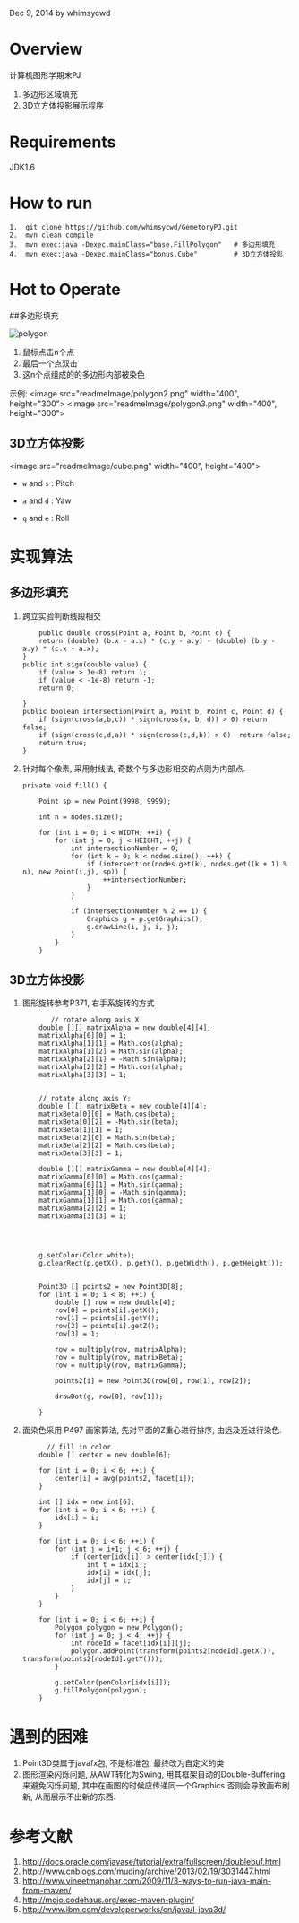 Dec 9, 2014 by whimsycwd

# Overview


计算机图形学期末PJ

1.  多边形区域填充
2.  3D立方体投影展示程序


#  Requirements

JDK1.6

#  How to run

```
1.  git clone https://github.com/whimsycwd/GemetoryPJ.git
2.  mvn clean compile
3.  mvn exec:java -Dexec.mainClass="base.FillPolygon"   # 多边形填充
4.  mvn exec:java -Dexec.mainClass="bonus.Cube"         # 3D立方体投影		
```

#  Hot to Operate

##多边形填充



![polygon](./polygon.png)

1.	鼠标点击n个点
2.	最后一个点双击 
3.	这n个点组成的的多边形内部被染色

示例:
<image src="readmeImage/polygon2.png" width="400", height="300">
<image src="readmeImage/polygon3.png" width="400", height="300">



## 3D立方体投影

<image src="readmeImage/cube.png" width="400", height="400">

* `w` and `s` : Pitch

* `a` and `d` : Yaw

* `q` and `e` : Roll



# 实现算法


## 多边形填充

1. 跨立实验判断线段相交

	```
	    public double cross(Point a, Point b, Point c) {
        return (double) (b.x - a.x) * (c.y - a.y) - (double) (b.y - a.y) * (c.x - a.x);
    }
    public int sign(double value) {
        if (value > 1e-8) return 1;
        if (value < -1e-8) return -1;
        return 0;

    }
    public boolean intersection(Point a, Point b, Point c, Point d) {
        if (sign(cross(a,b,c)) * sign(cross(a, b, d)) > 0) return false;
        if (sign(cross(c,d,a)) * sign(cross(c,d,b)) > 0)  return false;
        return true;
    }

	```

2.	针对每个像素, 采用射线法, 奇数个与多边形相交的点则为内部点.
	```
    private void fill() {

        Point sp = new Point(9998, 9999);

        int n = nodes.size();

        for (int i = 0; i < WIDTH; ++i) {
            for (int j = 0; j < HEIGHT; ++j) {
                int intersectionNumber = 0;
                for (int k = 0; k < nodes.size(); ++k) {
                    if (intersection(nodes.get(k), nodes.get((k + 1) % n), new Point(i,j), sp)) {
                        ++intersectionNumber;
                    }
                }

                if (intersectionNumber % 2 == 1) {
                    Graphics g = p.getGraphics();
                    g.drawLine(i, j, i, j);
                }
            }
        }  
	```
	


##   3D立方体投影


1. 	图形旋转参考P371, 右手系旋转的方式


	```
	       // rotate along axis X
        double [][] matrixAlpha = new double[4][4];
        matrixAlpha[0][0] = 1;
        matrixAlpha[1][1] = Math.cos(alpha);
        matrixAlpha[1][2] = Math.sin(alpha);
        matrixAlpha[2][1] = -Math.sin(alpha);
        matrixAlpha[2][2] = Math.cos(alpha);
        matrixAlpha[3][3] = 1;


        // rotate along axis Y;
        double [][] matrixBeta = new double[4][4];
        matrixBeta[0][0] = Math.cos(beta);
        matrixBeta[0][2] = -Math.sin(beta);
        matrixBeta[1][1] = 1;
        matrixBeta[2][0] = Math.sin(beta);
        matrixBeta[2][2] = Math.cos(beta);
        matrixBeta[3][3] = 1;

        double [][] matrixGamma = new double[4][4];
        matrixGamma[0][0] = Math.cos(gamma);
        matrixGamma[0][1] = Math.sin(gamma);
        matrixGamma[1][0] = -Math.sin(gamma);
        matrixGamma[1][1] = Math.cos(gamma);
        matrixGamma[2][2] = 1;
        matrixGamma[3][3] = 1;




        g.setColor(Color.white);
        g.clearRect(p.getX(), p.getY(), p.getWidth(), p.getHeight());


        Point3D [] points2 = new Point3D[8];
        for (int i = 0; i < 8; ++i) {
            double [] row = new double[4];
            row[0] = points[i].getX();
            row[1] = points[i].getY();
            row[2] = points[i].getZ();
            row[3] = 1;

            row = multiply(row, matrixAlpha);
            row = multiply(row, matrixBeta);
            row = multiply(row, matrixGamma);

            points2[i] = new Point3D(row[0], row[1], row[2]);

            drawDot(g, row[0], row[1]);

        }
       ```
        


2.	面染色采用 P497 画家算法, 先对平面的Z重心进行排序, 由远及近进行染色. 

	```
	      // fill in color
        double [] center = new double[6];

        for (int i = 0; i < 6; ++i) {
            center[i] = avg(points2, facet[i]);
        }

        int [] idx = new int[6];
        for (int i = 0; i < 6; ++i) {
            idx[i] = i;
        }

        for (int i = 0; i < 6; ++i) {
            for (int j = i+1; j < 6; ++j) {
                if (center[idx[i]] > center[idx[j]]) {
                    int t = idx[i];
                    idx[i] = idx[j];
                    idx[j] = t;
                }
            }
        }

        for (int i = 0; i < 6; ++i) {
            Polygon polygon = new Polygon();
            for (int j = 0; j < 4; ++j) {
                int nodeId = facet[idx[i]][j];
                polygon.addPoint(transform(points2[nodeId].getX()), transform(points2[nodeId].getY()));
            }

            g.setColor(penColor[idx[i]]);
            g.fillPolygon(polygon);
        }        
       ```


# 遇到的困难

1.   Point3D类属于javafx包, 不是标准包, 最终改为自定义的类
2.   图形渲染闪烁问题, 从AWT转化为Swing, 用其框架自动的Double-Buffering来避免闪烁问题, 其中在画图的时候应传递同一个Graphics 否则会导致画布刷新, 从而展示不出新的东西.


  
# 参考文献
  
  1.  http://docs.oracle.com/javase/tutorial/extra/fullscreen/doublebuf.html
  2.  http://www.cnblogs.com/muding/archive/2013/02/19/3031447.html
  3.  http://www.vineetmanohar.com/2009/11/3-ways-to-run-java-main-from-maven/
  4.  http://mojo.codehaus.org/exec-maven-plugin/
  5.  http://www.ibm.com/developerworks/cn/java/l-java3d/
  